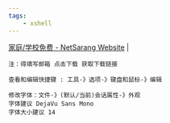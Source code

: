 ```yaml
---
tags:
    - xshell
---
```



<a href="https://www.xshell.com/zh/free-for-home-school/" target="_blank">家庭/学校免费 - NetSarang Website</a>  |  <br>  

```
注：得填写邮箱 点击下载 获取下载链接  

查看和编辑快捷键 : 工具-》选项-》键盘和鼠标-》编辑

修改字体：文件-》(默认/当前)会话属性-》外观
字体建议 DejaVu Sans Mono
字体大小建议 14
```

